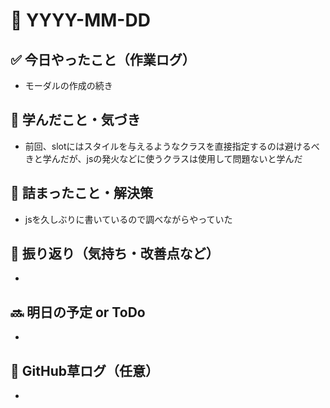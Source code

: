 # 📅 YYYY-MM-DD

## ✅ 今日やったこと（作業ログ）
- モーダルの作成の続き

## 🧠 学んだこと・気づき
- 前回、slotにはスタイルを与えるようなクラスを直接指定するのは避けるべきと学んだが、jsの発火などに使うクラスは使用して問題ないと学んだ

## 🧩 詰まったこと・解決策
- jsを久しぶりに書いているので調べながらやっていた

## 🔁 振り返り（気持ち・改善点など）
- 

## 🔜 明日の予定 or ToDo
- 

## 🌱 GitHub草ログ（任意）
- 
